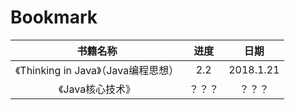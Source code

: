 # Bookmark

| 书籍名称 | 进度 | 日期 |
| :---: | :---: | :---: |
| 《Thinking in Java》（Java编程思想） | 2.2 | 2018.1.21 |
| 《Java核心技术》 | ？？？ | ？？？ |



